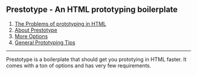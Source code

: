 ## Prestotype - An HTML prototyping boilerplate

1. [The Problems of prototyping in HTML](docs/problems.md)
2. [About Prestotype](docs/about.md)
3. [More Options](docs/more-options.md)
4. [General Prototyping Tips](docs/tips.md)

<hr>

Prestotype is a boilerplate that should get you prototying in HTML faster. It comes with a ton of options and has very few requirements.
